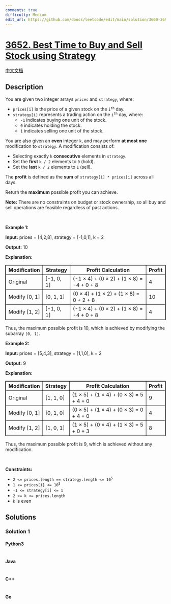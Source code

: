 ```yaml
---
comments: true
difficulty: Medium
edit_url: https://github.com/doocs/leetcode/edit/main/solution/3600-3699/3652.Best%20Time%20to%20Buy%20and%20Sell%20Stock%20using%20Strategy/README_EN.md
---
```


<!-- problem:start -->

# [3652. Best Time to Buy and Sell Stock using Strategy](https://leetcode.com/problems/best-time-to-buy-and-sell-stock-using-strategy)

[中文文档](/solution/3600-3699/3652.Best%20Time%20to%20Buy%20and%20Sell%20Stock%20using%20Strategy/README.md)

## Description

<!-- description:start -->

<p>You are given two integer arrays <code>prices</code> and <code>strategy</code>, where:</p>

<ul>
	<li><code>prices[i]</code> is the price of a given stock on the <code>i<sup>th</sup></code> day.</li>
	<li><code>strategy[i]</code> represents a trading action on the <code>i<sup>th</sup></code> day, where:
	<ul>
		<li><code>-1</code> indicates buying one unit of the stock.</li>
		<li><code>0</code> indicates holding the stock.</li>
		<li><code>1</code> indicates selling one unit of the stock.</li>
	</ul>
	</li>
</ul>

<p>You are also given an <strong>even</strong> integer <code>k</code>, and may perform <strong>at most one</strong> modification to <code>strategy</code>. A modification consists of:</p>

<ul>
	<li>Selecting exactly <code>k</code> <strong>consecutive</strong> elements in <code>strategy</code>.</li>
	<li>Set the <strong>first</strong> <code>k / 2</code> elements to <code>0</code> (hold).</li>
	<li>Set the <strong>last</strong> <code>k / 2</code> elements to <code>1</code> (sell).</li>
</ul>

<p>The <strong>profit</strong> is defined as the <strong>sum</strong> of <code>strategy[i] * prices[i]</code> across all days.</p>

<p>Return the <strong>maximum</strong> possible profit you can achieve.</p>

<p><strong>Note:</strong> There are no constraints on budget or stock ownership, so all buy and sell operations are feasible regardless of past actions.</p>

<p>&nbsp;</p>
<p><strong class="example">Example 1:</strong></p>

<div class="example-block">
<p><strong>Input:</strong> <span class="example-io">prices = [4,2,8], strategy = [-1,0,1], k = 2</span></p>

<p><strong>Output:</strong> <span class="example-io">10</span></p>

<p><strong>Explanation:</strong></p>

<table style="border: 1px solid black;">
	<thead>
		<tr>
			<th style="border: 1px solid black;">Modification</th>
			<th style="border: 1px solid black;">Strategy</th>
			<th style="border: 1px solid black;">Profit Calculation</th>
			<th style="border: 1px solid black;">Profit</th>
		</tr>
	</thead>
	<tbody>
		<tr>
			<td style="border: 1px solid black;">Original</td>
			<td style="border: 1px solid black;">[-1, 0, 1]</td>
			<td style="border: 1px solid black;">(-1 &times; 4) + (0 &times; 2) + (1 &times; 8) = -4 + 0 + 8</td>
			<td style="border: 1px solid black;">4</td>
		</tr>
		<tr>
			<td style="border: 1px solid black;">Modify [0, 1]</td>
			<td style="border: 1px solid black;">[0, 1, 1]</td>
			<td style="border: 1px solid black;">(0 &times; 4) + (1 &times; 2) + (1 &times; 8) = 0 + 2 + 8</td>
			<td style="border: 1px solid black;">10</td>
		</tr>
		<tr>
			<td style="border: 1px solid black;">Modify [1, 2]</td>
			<td style="border: 1px solid black;">[-1, 0, 1]</td>
			<td style="border: 1px solid black;">(-1 &times; 4) + (0 &times; 2) + (1 &times; 8) = -4 + 0 + 8</td>
			<td style="border: 1px solid black;">4</td>
		</tr>
	</tbody>
</table>

<p>Thus, the maximum possible profit is 10, which is achieved by modifying the subarray <code>[0, 1]</code>​​​​​​​.</p>
</div>

<p><strong class="example">Example 2:</strong></p>

<div class="example-block">
<p><strong>Input:</strong> <span class="example-io">prices = [5,4,3], strategy = [1,1,0], k = 2</span></p>

<p><strong>Output:</strong> <span class="example-io">9</span></p>

<p><strong>Explanation:</strong></p>

<div class="example-block">
<table style="border: 1px solid black;">
	<thead>
		<tr>
			<th style="border: 1px solid black;">Modification</th>
			<th style="border: 1px solid black;">Strategy</th>
			<th style="border: 1px solid black;">Profit Calculation</th>
			<th style="border: 1px solid black;">Profit</th>
		</tr>
	</thead>
	<tbody>
		<tr>
			<td style="border: 1px solid black;">Original</td>
			<td style="border: 1px solid black;">[1, 1, 0]</td>
			<td style="border: 1px solid black;">(1 &times; 5) + (1 &times; 4) + (0 &times; 3) = 5 + 4 + 0</td>
			<td style="border: 1px solid black;">9</td>
		</tr>
		<tr>
			<td style="border: 1px solid black;">Modify [0, 1]</td>
			<td style="border: 1px solid black;">[0, 1, 0]</td>
			<td style="border: 1px solid black;">(0 &times; 5) + (1 &times; 4) + (0 &times; 3) = 0 + 4 + 0</td>
			<td style="border: 1px solid black;">4</td>
		</tr>
		<tr>
			<td style="border: 1px solid black;">Modify [1, 2]</td>
			<td style="border: 1px solid black;">[1, 0, 1]</td>
			<td style="border: 1px solid black;">(1 &times; 5) + (0 &times; 4) + (1 &times; 3) = 5 + 0 + 3</td>
			<td style="border: 1px solid black;">8</td>
		</tr>
	</tbody>
</table>

<p>Thus, the maximum possible profit is 9, which is achieved without any modification.</p>
</div>
</div>

<p>&nbsp;</p>
<p><strong>Constraints:</strong></p>

<ul>
	<li><code>2 &lt;= prices.length == strategy.length &lt;= 10<sup>5</sup></code></li>
	<li><code>1 &lt;= prices[i] &lt;= 10<sup>5</sup></code></li>
	<li><code>-1 &lt;= strategy[i] &lt;= 1</code></li>
	<li><code>2 &lt;= k &lt;= prices.length</code></li>
	<li><code>k</code> is even</li>
</ul>

<!-- description:end -->

## Solutions

<!-- solution:start -->

### Solution 1

<!-- tabs:start -->

#### Python3

```python

```

#### Java

```java

```

#### C++

```cpp

```

#### Go

```go

```

<!-- tabs:end -->

<!-- solution:end -->

<!-- problem:end -->
